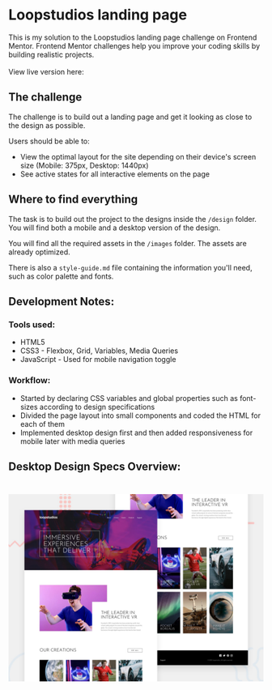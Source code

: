 # Loopstudios landing page
This is my solution to the Loopstudios landing page challenge on Frontend Mentor. Frontend Mentor challenges help you improve your coding skills by building realistic projects.<br><br>
View live version here:

## The challenge

The challenge is to build out a landing page and get it looking as close to the design as possible.

Users should be able to:

- View the optimal layout for the site depending on their device's screen size (Mobile: 375px, Desktop: 1440px)
- See active states for all interactive elements on the page

## Where to find everything

The task is to build out the project to the designs inside the `/design` folder. You will find both a mobile and a desktop version of the design. 

You will find all the required assets in the `/images` folder. The assets are already optimized.

There is also a `style-guide.md` file containing the information you'll need, such as color palette and fonts.

## Development Notes:

### Tools used:
<ul>
<li>HTML5</li>
<li>CSS3 - Flexbox, Grid, Variables, Media Queries</li>
<li>JavaScript - Used for mobile navigation toggle</li>
</ul>

### Workflow:
<ul>
<li>Started by declaring CSS variables and global properties such as font-sizes according to design specifications</li>
<li>Divided the page layout into small components and coded the HTML for each of them</li>
<li>Implemented desktop design first and then added responsiveness for mobile later with media queries</li>
</ul>

## Desktop Design Specs Overview:<br><br>

![Design preview for the Loopstudios landing page coding challenge](./design/desktop-preview.jpg)

